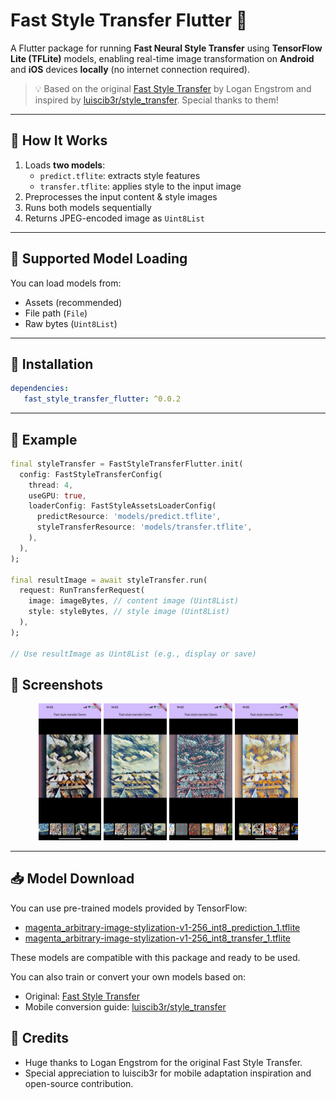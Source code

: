 # Fast Style Transfer Flutter 🎨

A Flutter package for running **Fast Neural Style Transfer** using **TensorFlow Lite (TFLite)** models, enabling real-time image transformation on **Android** and **iOS** devices **locally** (no internet connection required).

> 💡 Based on the original [Fast Style Transfer](https://github.com/lengstrom/fast-style-transfer) by Logan Engstrom and inspired by [luiscib3r/style_transfer](https://github.com/luiscib3r/style_transfer). Special thanks to them!

---

## 🧠 How It Works

1. Loads **two models**:
    - `predict.tflite`: extracts style features
    - `transfer.tflite`: applies style to the input image
2. Preprocesses the input content & style images
3. Runs both models sequentially
4. Returns JPEG-encoded image as `Uint8List`

---

## 📂 Supported Model Loading

You can load models from:

- Assets (recommended)
- File path (`File`)
- Raw bytes (`Uint8List`)

---

## 🚀 Installation

```yaml
dependencies:
   fast_style_transfer_flutter: ^0.0.2
```

---


## 📸 Example

```dart
final styleTransfer = FastStyleTransferFlutter.init(
  config: FastStyleTransferConfig(
    thread: 4,
    useGPU: true,
    loaderConfig: FastStyleAssetsLoaderConfig(
      predictResource: 'models/predict.tflite',
      styleTransferResource: 'models/transfer.tflite',
    ),
  ),
);

final resultImage = await styleTransfer.run(
  request: RunTransferRequest(
    image: imageBytes, // content image (Uint8List)
    style: styleBytes, // style image (Uint8List)
  ),
);

// Use resultImage as Uint8List (e.g., display or save)
```

## 📸 Screenshots

<p align="center">
  <img src="screenshot/result0.jpg" width="20%" alt="Screen 1"/>
  <img src="screenshot/result1.jpg" width="20%" alt="Screen 2"/>
  <img src="screenshot/result2.jpg" width="20%" alt="Screen 3"/>
  <img src="screenshot/result3.jpg" width="20%" alt="Screen 3"/>
</p>

---

## 📥 Model Download

You can use pre-trained models provided by TensorFlow:

- [magenta_arbitrary-image-stylization-v1-256_int8_prediction_1.tflite](https://storage.googleapis.com/download.tensorflow.org/models/tflite/task_library/style_transfer/android/magenta_arbitrary-image-stylization-v1-256_int8_prediction_1.tflite)
- [magenta_arbitrary-image-stylization-v1-256_int8_transfer_1.tflite](https://storage.googleapis.com/download.tensorflow.org/models/tflite/task_library/style_transfer/android/magenta_arbitrary-image-stylization-v1-256_int8_transfer_1.tflite)

These models are compatible with this package and ready to be used.

You can also train or convert your own models based on:

- Original: [Fast Style Transfer](https://github.com/lengstrom/fast-style-transfer)
- Mobile conversion guide: [luiscib3r/style_transfer](https://github.com/luiscib3r/style_transfer)

## 🙏 Credits
- Huge thanks to Logan Engstrom for the original Fast Style Transfer.
- Special appreciation to luiscib3r for mobile adaptation inspiration and open-source contribution.